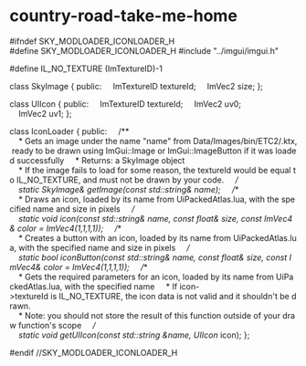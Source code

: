 # country-road-take-me-home


#ifndef SKY_MODLOADER_ICONLOADER_H 
 #define SKY_MODLOADER_ICONLOADER_H 
 #include "../imgui/imgui.h" 
  
 #define IL_NO_TEXTURE (ImTextureID)-1 
  
 class SkyImage { 
 public: 
     ImTextureID textureId; 
     ImVec2 size; 
 }; 
  
 class UIIcon { 
 public: 
     ImTextureID textureId; 
     ImVec2 uv0; 
     ImVec2 uv1; 
 }; 
  
 class IconLoader { 
 public: 
     /** 
     * Gets an image under the name "name" from Data/Images/bin/ETC2/<name>.ktx, ready to be drawn using ImGui::Image or ImGui::ImageButton if it was loaded successfully 
     * Returns: a SkyImage object 
     * If the image fails to load for some reason, the textureId would be equal to IL_NO_TEXTURE, and must not be drawn by your code. 
     */ 
     static SkyImage& getImage(const std::string& name); 
     /** 
     * Draws an icon, loaded by its name from UiPackedAtlas.lua, with the specified name and size in pixels 
     */ 
     static void icon(const std::string& name, const float& size, const ImVec4& color = ImVec4(1,1,1,1)); 
     /** 
     * Creates a button with an icon, loaded by its name from UiPackedAtlas.lua, with the specified name and size in pixels 
     */ 
     static bool iconButton(const std::string& name, const float& size, const ImVec4& color = ImVec4(1,1,1,1)); 
     /** 
     * Gets the required parameters for an icon, loaded by its name from UiPackedAtlas.lua, with the specified name 
     * If icon->textureId is IL_NO_TEXTURE, the icon data is not valid and it shouldn't be drawn. 
     * Note: you should not store the result of this function outside of your draw function's scope 
     */ 
     static void getUIIcon(const std::string &name, UIIcon* icon); 
 }; 
  
  
 #endif //SKY_MODLOADER_ICONLOADER_H